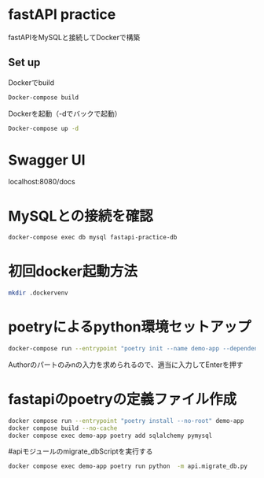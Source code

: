 # fastAPI practice
fastAPIをMySQLと接続してDockerで構築

## Set up
Dockerでbuild
```bash
Docker-compose build
```
Dockerを起動（-dでバックで起動）
```bash
Docker-compose up -d
```

# Swagger UI
localhost:8080/docs

# MySQLとの接続を確認
```bash
docker-compose exec db mysql fastapi-practice-db
```

# 初回docker起動方法
```bash
mkdir .dockervenv
```

# poetryによるpython環境セットアップ
```bash
docker-compose run --entrypoint "poetry init --name demo-app --dependency fastapi --dependency uvicorn[standard]" demo-app
```

Authorのパートのみnの入力を求められるので、適当に入力してEnterを押す
# fastapiのpoetryの定義ファイル作成
```bash
docker compose run --entrypoint "poetry install --no-root" demo-app
docker compose build --no-cache
docker compose exec demo-app poetry add sqlalchemy pymysql
```
#apiモジュールのmigrate_dbScriptを実行する
```bash
docker compose exec demo-app poetry run python  -m api.migrate_db.py
```